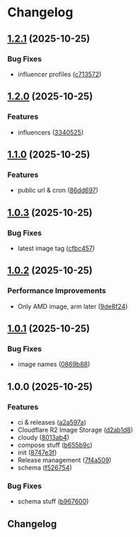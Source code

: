 # Changelog

## [1.2.1](https://github.com/BigBeautifulBoycott/strapi/compare/v1.2.0...v1.2.1) (2025-10-25)


### Bug Fixes

* influencer profiles ([c713572](https://github.com/BigBeautifulBoycott/strapi/commit/c713572b25d3a8ea750a38b51039bf7cf1aaeeec))

## [1.2.0](https://github.com/BigBeautifulBoycott/strapi/compare/v1.1.0...v1.2.0) (2025-10-25)


### Features

* influencers ([3340525](https://github.com/BigBeautifulBoycott/strapi/commit/3340525556aa389186791ef8a977c63a4d1c214d))

## [1.1.0](https://github.com/BigBeautifulBoycott/strapi/compare/v1.0.3...v1.1.0) (2025-10-25)


### Features

* public url & cron ([86dd697](https://github.com/BigBeautifulBoycott/strapi/commit/86dd6972f115f658313c9d8431df638b3bb07384))

## [1.0.3](https://github.com/BigBeautifulBoycott/strapi/compare/v1.0.2...v1.0.3) (2025-10-25)


### Bug Fixes

* latest image tag ([cfbc457](https://github.com/BigBeautifulBoycott/strapi/commit/cfbc45712a5d50111d6081dc05e2c24cfe579c30))

## [1.0.2](https://github.com/BigBeautifulBoycott/strapi/compare/v1.0.1...v1.0.2) (2025-10-25)


### Performance Improvements

* Only AMD image, arm later ([9de8f24](https://github.com/BigBeautifulBoycott/strapi/commit/9de8f245a21aafafeb2aa1ebb7fa40f1126d7b24))

## [1.0.1](https://github.com/BigBeautifulBoycott/strapi/compare/v1.0.0...v1.0.1) (2025-10-25)


### Bug Fixes

* image names ([0869b88](https://github.com/BigBeautifulBoycott/strapi/commit/0869b887511d9c40c4856f6764c5d9a282f7bf40))

## 1.0.0 (2025-10-25)


### Features

* ci & releases ([a2a597a](https://github.com/BigBeautifulBoycott/strapi/commit/a2a597a84bc5b36ca7b2667d0c782b386377bd5a))
* Cloudflare R2 Image Storage ([d2ab1d8](https://github.com/BigBeautifulBoycott/strapi/commit/d2ab1d8a5092a8736510bd82b42fd3eb3de7fffd))
* cloudy ([8013ab4](https://github.com/BigBeautifulBoycott/strapi/commit/8013ab484cccd492b3c85b89f1b65549977c2828))
* compose stuff ([b655b9c](https://github.com/BigBeautifulBoycott/strapi/commit/b655b9c15348cc1beb18c3b8cb1da8b4a37fc050))
* init ([8747e3f](https://github.com/BigBeautifulBoycott/strapi/commit/8747e3fb57feca9ec8e55d5d1a11007483d7f4b5))
* Release management ([7f4a509](https://github.com/BigBeautifulBoycott/strapi/commit/7f4a509ca64bfbab6859102603de9e5485d71f10))
* schema ([f526754](https://github.com/BigBeautifulBoycott/strapi/commit/f5267543e5549eb3cb872d2a2779827f9ef0cd45))


### Bug Fixes

* schema stuff ([b967600](https://github.com/BigBeautifulBoycott/strapi/commit/b96760033a6db1e6788e149713b3833d64b17c2e))

## Changelog
